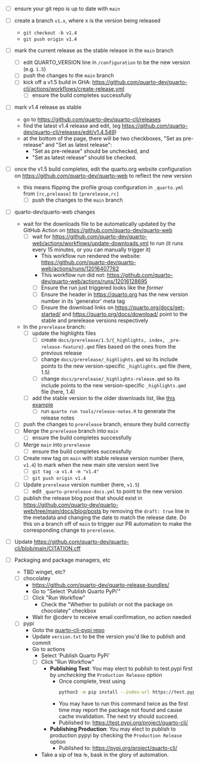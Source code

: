 - [ ] ensure your git repo is up to date with `main`
- [ ] create a branch `v1.x`, where x is the version being released
  - `git checkout -b v1.4`
  - `git push origin v1.4`
- [ ] mark the current release as the stable release in the `main` branch
  - [ ] edit QUARTO_VERSION line in `/configuration` to be the new version (e.g. `1.5`)
  - [ ] push the changes to the `main` branch
  - [ ] kick off a v1.5 build in GHA: https://github.com/quarto-dev/quarto-cli/actions/workflows/create-release.yml
    - [ ] ensure the build completes successfully
- [ ] mark v1.4 release as stable
  - go to https://github.com/quarto-dev/quarto-cli/releases
  - find the latest v1.4 release and edit, (eg https://github.com/quarto-dev/quarto-cli/releases/edit/v1.4.549)
  - at the bottom of the page, there will be two checkboxes, "Set as pre-release" and "Set as latest release":
    - "Set as pre-release" should be unchecked, and
    - "Set as latest release" should be checked.
- [ ] once the v1.5 build completes, edit the quarto.org website configuration on https://github.com/quarto-dev/quarto-web to reflect the new version
  - this means flipping the profile group configuration in `_quarto.yml` from `[rc,prelease]` to `[prerelease,rc]`
    - [ ] push the changes to the `main` branch
- [ ] quarto-dev/quarto-web changes

  - wait for the downloads file to be automatically updated by the GitHub Action on https://github.com/quarto-dev/quarto-web
    - [ ] wait for https://github.com/quarto-dev/quarto-web/actions/workflows/update-downloads.yml to run (it runs every 15 minutes, or you can manually trigger it)
      - This workflow run rendered the website: https://github.com/quarto-dev/quarto-web/actions/runs/12016407762
      - This workflow run did not: https://github.com/quarto-dev/quarto-web/actions/runs/12016128695
      - [ ] Ensure the run just triggered looks like the _former_
      - [ ] Ensure the header in https://quarto.org has the new version number in its 'generator' meta tag
      - [ ] Ensure the download links on https://quarto.org/docs/get-started/ and https://quarto.org/docs/download/ point to the stable and prerelease versions respectively
  - In the `prerelease` branch:
    - [ ] update the highlights files
      - [ ] create `docs/prerelease/1.5/{_highlights, index, _pre-release-feature}.qmd` files based on the ones from the previous release
      - [ ] change `docs/prerelease/_highlights.qmd` so its include points to the new version-specific `_highlights.qmd` file (here, 1.5)
      - [ ] change `docs/prerelease/_highlights-release.qmd` so its include points to the new version-specific `_highlights.qmd` file (here, 1.4)
    - [ ] add the stable version to the older downloads list, like [this example](https://github.com/quarto-dev/quarto-web/commit/85ef62ec5036026d62d57f9cfb190d8b923b2d43)
      - [ ] run `quarto run tools/release-notes.R` to generate the release notes
  - [ ] push the changes to `prerelease` branch, ensure they build correctly
  - [ ] Merge the `prerelease` branch into `main`
    - [ ] ensure the build completes successfully
  - [ ] Merge `main` into `prerelease`
    - [ ] ensure the build completes successfully
  - [ ] Create new tag on `main` with stable release version number (here, `v1.4`) to mark when the new main site version went live
    - [ ] `git tag -a v1.4 -m "v1.4"`
    - [ ] `git push origin v1.4`
  - [ ] Update `prerelease` version number (here, `v1.5`)
    - [ ] edit `_quarto-prerelease-docs.yml` to point to the new version
  - [ ] publish the release blog post that should exist in https://github.com/quarto-dev/quarto-web/tree/main/docs/blog/posts
        by removing the `draft: true` line in the metadata and changing the date to match the release date. Do this on a branch off of `main` to trigger our PR automation to make the corresponding change to `prerelease`.

- [ ] Update https://github.com/quarto-dev/quarto-cli/blob/main/CITATION.cff
- [ ] Packaging and package managers, etc
  - TBD winget, etc?
  - [ ] chocolatey
    - https://github.com/quarto-dev/quarto-release-bundles/
    - Go to "Select 'Publish Quarto PyPi'"
    - [ ] Click "Run Workflow"
      - Check the "Whether to publish or not the package on chocolatey" checkbox
    - Wait for @cderv to receive email confirmation, no action needed
  - [ ] pypi
    - Goto the [quarto-cli-pypi repo](https://github.com/quarto-dev/quarto-cli-pypi)
    - Update `version.txt` to be the version you'd like to publish and commit
    - Go to actions
      - Select 'Publish Quarto PyPi'
      - [ ] Click "Run Workflow"
        - **Publishing Test**: You may elect to publish to test.pypi first by _unchecking_ the `Production Release` option
          - Once complete, trest using
            ```bash
            python3 -m pip install --index-url https://test.pypi.org/ --extra-index-url https://pypi.org/ quarto-cli
            ```
          - You may have to run this command twice as the first time may report the package not found and cause cache invalidation. The next try should succeed.
          - Published to: <https://test.pypi.org/project/quarto-cli/>
        - **Publishing Production**: You may elect to publish to production pypyi by checking the `Production Release` option
          - Published to: <https://pypi.org/project/quarto-cli/>
      - Take a sip of tea ☕, bask in the glory of automation.
